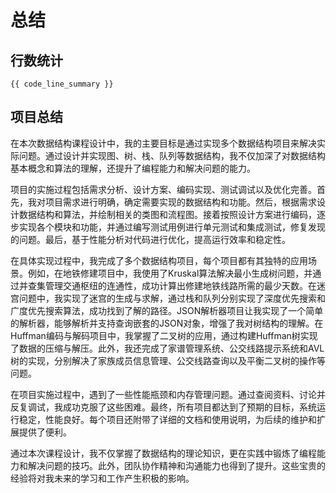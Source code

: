 # 总结

## 行数统计

```
{{ code_line_summary }}
```

## 项目总结

在本次数据结构课程设计中，我的主要目标是通过实现多个数据结构项目来解决实际问题。通过设计并实现图、树、栈、队列等数据结构，我不仅加深了对数据结构基本概念和算法的理解，还提升了编程能力和解决问题的能力。

项目的实施过程包括需求分析、设计方案、编码实现、测试调试以及优化完善。首先，我对项目需求进行明确，确定需要实现的数据结构和功能。然后，根据需求设计数据结构和算法，并绘制相关的类图和流程图。接着按照设计方案进行编码，逐步实现各个模块和功能，并通过编写测试用例进行单元测试和集成测试，修复发现的问题。最后，基于性能分析对代码进行优化，提高运行效率和稳定性。

在具体实现过程中，我完成了多个数据结构项目，每个项目都有其独特的应用场景。例如，在地铁修建项目中，我使用了Kruskal算法解决最小生成树问题，并通过并查集管理交通枢纽的连通性，成功计算出修建地铁线路所需的最少天数。在迷宫问题中，我实现了迷宫的生成与求解，通过栈和队列分别实现了深度优先搜索和广度优先搜索算法，成功找到了解的路径。JSON解析器项目让我实现了一个简单的解析器，能够解析并支持查询嵌套的JSON对象，增强了我对树结构的理解。在Huffman编码与解码项目中，我掌握了二叉树的应用，通过构建Huffman树实现了数据的压缩与解压。此外，我还完成了家谱管理系统、公交线路提示系统和AVL树的实现，分别解决了家族成员信息管理、公交线路查询以及平衡二叉树的操作等问题。

在项目实施过程中，遇到了一些性能瓶颈和内存管理问题。通过查阅资料、讨论并反复调试，我成功克服了这些困难。最终，所有项目都达到了预期的目标，系统运行稳定，性能良好。每个项目还附带了详细的文档和使用说明，为后续的维护和扩展提供了便利。

通过本次课程设计，我不仅掌握了数据结构的理论知识，更在实践中锻炼了编程能力和解决问题的技巧。此外，团队协作精神和沟通能力也得到了提升。这些宝贵的经验将对我未来的学习和工作产生积极的影响。
